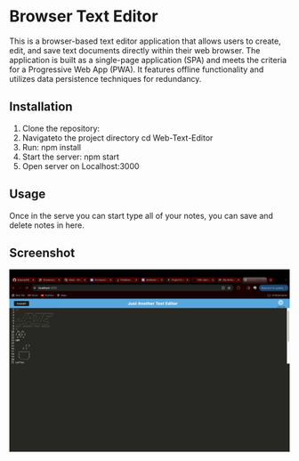 # Browser Text Editor

This is a browser-based text editor application that allows users to create, edit, and save text documents directly within their web browser. The application is built as a single-page application (SPA) and meets the criteria for a Progressive Web App (PWA). It features offline functionality and utilizes data persistence techniques for redundancy.


## Installation

1. Clone the repository:
2. Navigateto the project directory cd Web-Text-Editor
3. Run: npm install
4. Start the server: npm start
5. Open server on Localhost:3000


## Usage

Once in the serve you can start type all of your notes, you can save and delete notes in here.

## Screenshot

![Alt text](image.png)

